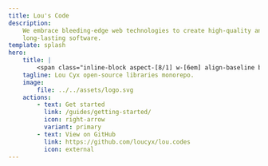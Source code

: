 ```yaml
---
title: Lou's Code
description:
    We embrace bleeding-edge web technologies to create high-quality and
    long-lasting software.
template: splash
hero:
    title: |
        <span class="inline-block aspect-[8/1] w-[6em] align-baseline bg-[url(/logo.svg)] bg-center bg-no-repeat text-transparent">Lou's Codes</span>
    tagline: Lou Cyx open-source libraries monorepo.
    image:
        file: ../../assets/logo.svg
    actions:
        - text: Get started
          link: /guides/getting-started/
          icon: right-arrow
          variant: primary
        - text: View on GitHub
          link: https://github.com/loucyx/lou.codes
          icon: external
---
```

